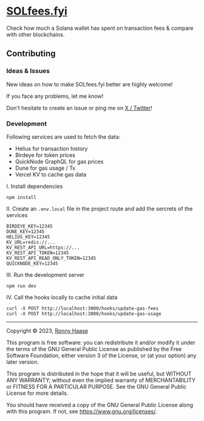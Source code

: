 # [SOLfees.fyi](https://www.solfees.fyi/)

Check how much a Solana wallet has spent on transaction fees & compare with other blockchains.

## Contributing

### Ideas & Issues

New ideas on how to make SOLfees.fyi better are highly welcome!

If you face any problems, let me know!

Don't hesitate to create an issue or ping me on [X / Twitter](https://x.com/ronnyhaase)!

### Development

Following services are used to fetch the data:

- Helius for transaction history
- Birdeye for token prices
- QuickNode GraphQL for gas prices
- Dune for gas usage / Tx
- Vercel KV to cache gas data


I. Install dependencies
```
npm install
```

II. Create an `.env.local` file in the project route and add the sercrets of the services
```
BIRDEYE_KEY=12345
DUNE_KEY=12345
HELIUS_KEY=12345
KV_URL=redis://...
KV_REST_API_URL=https://...
KV_REST_API_TOKEN=12345
KV_REST_API_READ_ONLY_TOKEN=12345
QUICKNODE_KEY=12345
```

III. Run the development server
```
npm run dev
```

IV. Call the hooks locally to cache initial data
```
curl -X POST http://localhost:3000/hooks/update-gas-fees
curl -X POST http://localhost:3000/hooks/update-gas-usage
```

---

Copyright © 2023, [Ronny Haase](https://ronnyhaase.com)

This program is free software: you can redistribute it and/or modify it under the terms of the GNU General Public License as published by the Free Software Foundation, either version 3 of the License, or (at your option) any later version.

This program is distributed in the hope that it will be useful, but WITHOUT ANY WARRANTY; without even the implied warranty of MERCHANTABILITY or FITNESS FOR A PARTICULAR PURPOSE. See the GNU General Public License for more details.

You should have received a copy of the GNU General Public License along with this program. If not, see https://www.gnu.org/licenses/.
